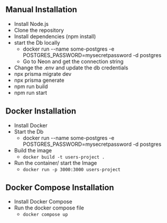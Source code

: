 ## Manual Installation
- Install Node.js
- Clone the repository
- Install dependencies (npm install)
- start the Db locally
    - docker run --name some-postgres -e POSTGRES_PASSWORD=mysecretpassword -d postgres
    - Go to Neon and get the connection string
- Change the .env and update the db credentials
- npx prisma migrate dev
- npx prisma generate
- npm run build
- npm run start


## Docker Installation
- Install Docker
- Start the Db
    - docker run --name some-postgres -e POSTGRES_PASSWORD=mysecretpassword -d postgres
- Build the image
    - `docker build -t users-project .`
- Run the container/ start the Image
    - `docker run -p 3000:3000 users-project`

## Docker Compose Installation
- Install Docker Compose
- Run the docker compose file
    - `docker compose up`


